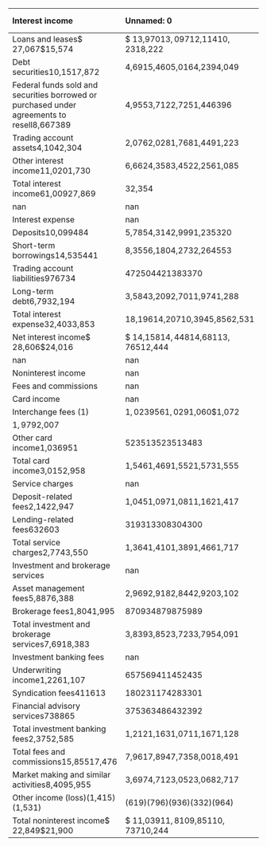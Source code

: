 | Interest income                                                                            | Unnamed: 0                           |   Unnamed: 1 | Unnamed: 2   |   Unnamed: 3 | Unnamed: 4   |   Unnamed: 5 | Unnamed: 6   |   Unnamed: 7 | Unnamed: 8   |
|:-------------------------------------------------------------------------------------------|:-------------------------------------|-------------:|:-------------|-------------:|:-------------|-------------:|:-------------|-------------:|:-------------|
| Loans and leases$ 27,067$15,574                                                            | $ 13,970$13,097$12,114$10,231$8,222  |          nan | nan          |          nan | nan          |          nan | nan          |          nan | nan          |
| Debt securities10,1517,872                                                                 | 4,6915,4605,0164,2394,049            |          nan | nan          |          nan | nan          |          nan | nan          |          nan | nan          |
| Federal funds sold and securities borrowed or purchased under agreements to resell8,667389 | 4,9553,7122,7251,446396              |          nan | nan          |          nan | nan          |          nan | nan          |          nan | nan          |
| Trading account assets4,1042,304                                                           | 2,0762,0281,7681,4491,223            |          nan | nan          |          nan | nan          |          nan | nan          |          nan | nan          |
| Other interest income11,0201,730                                                           | 6,6624,3583,4522,2561,085            |          nan | nan          |          nan | nan          |          nan | nan          |          nan | nan          |
| Total interest income61,00927,869                                                          | 32,354                               |          nan | 28,655       |          nan | 25,075       |          nan | 19,621       |          nan | 14,975       |
| nan                                                                                        | nan                                  |          nan | nan          |          nan | nan          |          nan | nan          |          nan | nan          |
| Interest expense                                                                           | nan                                  |          nan | nan          |          nan | nan          |          nan | nan          |          nan | nan          |
| Deposits10,099484                                                                          | 5,7854,3142,9991,235320              |          nan | nan          |          nan | nan          |          nan | nan          |          nan | nan          |
| Short-term borrowings14,535441                                                             | 8,3556,1804,2732,264553              |          nan | nan          |          nan | nan          |          nan | nan          |          nan | nan          |
| Trading account liabilities976734                                                          | 472504421383370                      |          nan | nan          |          nan | nan          |          nan | nan          |          nan | nan          |
| Long-term debt6,7932,194                                                                   | 3,5843,2092,7011,9741,288            |          nan | nan          |          nan | nan          |          nan | nan          |          nan | nan          |
| Total interest expense32,4033,853                                                          | 18,19614,20710,3945,8562,531         |          nan | nan          |          nan | nan          |          nan | nan          |          nan | nan          |
| Net interest income$ 28,606$24,016                                                         | $ 14,158$14,448$14,681$13,765$12,444 |          nan | nan          |          nan | nan          |          nan | nan          |          nan | nan          |
| nan                                                                                        | nan                                  |          nan | nan          |          nan | nan          |          nan | nan          |          nan | nan          |
| Noninterest income                                                                         | nan                                  |          nan | nan          |          nan | nan          |          nan | nan          |          nan | nan          |
| Fees and commissions                                                                       | nan                                  |          nan | nan          |          nan | nan          |          nan | nan          |          nan | nan          |
| Card income                                                                                | nan                                  |          nan | nan          |          nan | nan          |          nan | nan          |          nan | nan          |
| Interchange fees (1)                                                                       | $1,023$956$1,029$1,060$1,072         |          nan | nan          |          nan | nan          |          nan | nan          |          nan | nan          |
| $1,979$2,007                                                                               |                                      |              |              |              |              |              |              |              |              |
| Other card income1,036951                                                                  | 523513523513483                      |          nan | nan          |          nan | nan          |          nan | nan          |          nan | nan          |
| Total card income3,0152,958                                                                | 1,5461,4691,5521,5731,555            |          nan | nan          |          nan | nan          |          nan | nan          |          nan | nan          |
| Service charges                                                                            | nan                                  |          nan | nan          |          nan | nan          |          nan | nan          |          nan | nan          |
| Deposit-related fees2,1422,947                                                             | 1,0451,0971,0811,1621,417            |          nan | nan          |          nan | nan          |          nan | nan          |          nan | nan          |
| Lending-related fees632603                                                                 | 319313308304300                      |          nan | nan          |          nan | nan          |          nan | nan          |          nan | nan          |
| Total service charges2,7743,550                                                            | 1,3641,4101,3891,4661,717            |          nan | nan          |          nan | nan          |          nan | nan          |          nan | nan          |
| Investment and brokerage services                                                          | nan                                  |          nan | nan          |          nan | nan          |          nan | nan          |          nan | nan          |
| Asset management fees5,8876,388                                                            | 2,9692,9182,8442,9203,102            |          nan | nan          |          nan | nan          |          nan | nan          |          nan | nan          |
| Brokerage fees1,8041,995                                                                   | 870934879875989                      |          nan | nan          |          nan | nan          |          nan | nan          |          nan | nan          |
| Total investment and brokerage services7,6918,383                                          | 3,8393,8523,7233,7954,091            |          nan | nan          |          nan | nan          |          nan | nan          |          nan | nan          |
| Investment banking fees                                                                    | nan                                  |          nan | nan          |          nan | nan          |          nan | nan          |          nan | nan          |
| Underwriting income1,2261,107                                                              | 657569411452435                      |          nan | nan          |          nan | nan          |          nan | nan          |          nan | nan          |
| Syndication fees411613                                                                     | 180231174283301                      |          nan | nan          |          nan | nan          |          nan | nan          |          nan | nan          |
| Financial advisory services738865                                                          | 375363486432392                      |          nan | nan          |          nan | nan          |          nan | nan          |          nan | nan          |
| Total investment banking fees2,3752,585                                                    | 1,2121,1631,0711,1671,128            |          nan | nan          |          nan | nan          |          nan | nan          |          nan | nan          |
| Total fees and commissions15,85517,476                                                     | 7,9617,8947,7358,0018,491            |          nan | nan          |          nan | nan          |          nan | nan          |          nan | nan          |
| Market making and similar activities8,4095,955                                             | 3,6974,7123,0523,0682,717            |          nan | nan          |          nan | nan          |          nan | nan          |          nan | nan          |
| Other income (loss)(1,415)(1,531)                                                          | (619)(796)(936)(332)(964)            |          nan | nan          |          nan | nan          |          nan | nan          |          nan | nan          |
| Total noninterest income$ 22,849$21,900                                                    | $ 11,039$11,810$9,851$10,737$10,244  |          nan | nan          |          nan | nan          |          nan | nan          |          nan | nan          |
